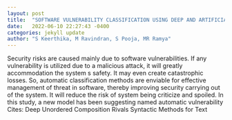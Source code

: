 ```yaml
---
layout: post
title:  "SOFTWARE VULNERABILITY CLASSIFICATION USING DEEP AND ARTIFICIAL NEURAL NETWORKS"
date:   2022-06-10 22:27:43 -0400
categories: jekyll update
author: "S Keerthika, M Ravindran, S Pooja, MR Ramya"
---
```

Security risks are caused mainly due to software vulnerabilities. If any vulnerability is utilized due to a malicious attack, it will greatly accommodation the system s safety. It may even create catastrophic losses. So, automatic classification methods are enviable for effective management of threat in software, thereby improving security carrying out of the system. It will reduce the risk of system being criticize and spoiled. In this study, a new model has been suggesting named automatic vulnerability 
Cites: Deep Unordered Composition Rivals Syntactic Methods for Text